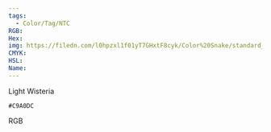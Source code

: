 ```yaml
---
tags:
  - Color/Tag/NTC
RGB:
Hex:
img: https://filedn.com/l0hpzxl1f01yT7GHxtF8cyk/Color%20Snake/standard_csv_to_svg/C9A0DC.svg
CMYK:
HSL:
Name:
---
```

Light Wisteria
```palette
#C9A0DC
```
RGB
